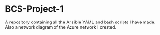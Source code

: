 # BCS-Project-1
A repository containing all the Ansible YAML and bash scripts I have made. Also a network diagram of the Azure network I created.
